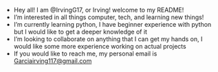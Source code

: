 - Hey all! I am @IrvingG17, or Irving! welcome to my README!
- I’m interested in all things computer, tech, and learning new things!
- I’m currently learning python, I have beginner experience with python but I would like to get a deeper knowledge of it
- I’m looking to collaborate on anything that I can get my hands on, I would like some more experience working on actual projects
- If you would like to reach me, my personal email is Garciairving117@gmail.com

<!---
IrvingG17/IrvingG17 is a ✨ special ✨ repository because its `README.md` (this file) appears on your GitHub profile.
You can click the Preview link to take a look at your changes.
--->
